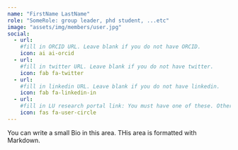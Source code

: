```yaml
---
name: "FirstName LastName"
role: "SomeRole: group leader, phd student, ...etc"
image: "assets/img/members/user.jpg"
social:
  - url: 
    #fill in ORCID URL. Leave blank if you do not have ORCID.
    icon: ai ai-orcid
  - url: 
    #fill in twitter URL. Leave blank if you do not have twitter.
    icon: fab fa-twitter
  - url: 
    #fill in linkedin URL. Leave blank if you do not have linkedin.
    icon: fab fa-linkedin-in
  - url: 
    #fill in LU research portal link: You must have one of these. Otherwise, leave blank.
    icon: fas fa-user-circle
---
```


You can write a small Bio in this area. THis area is formatted with Markdown.